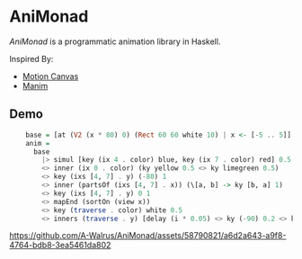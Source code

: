 # AniMonad
_AniMonad_ is a programmatic animation library in Haskell.

Inspired By:
- [Motion Canvas](https://motioncanvas.io/)
- [Manim](https://www.manim.community/)

## Demo
```haskell
    base = [at (V2 (x * 80) 0) (Rect 60 60 white 10) | x <- [-5 .. 5]]
    anim =
      base
        |> simul [key (ix 4 . color) blue, key (ix 7 . color) red] 0.5
        <> inner (ix 0 . color) (ky yellow 0.5 <> ky limegreen 0.5)
        <> key (ixs [4, 7] . y) (-80) 1
        <> inner (partsOf (ixs [4, 7] . x)) (\[a, b] -> ky [b, a] 1)
        <> key (ixs [4, 7] . y) 0 1
        <> mapEnd (sortOn (view x))
        <> key (traverse . color) white 0.5
        <> inners (traverse . y) [delay (i * 0.05) <> ky (-90) 0.2 <> ky 0 0.2 | i <- [0 .. 10]]  
```

https://github.com/A-Walrus/AniMonad/assets/58790821/a6d2a643-a9f8-4764-bdb8-3ea5461da802

